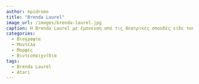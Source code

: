 ```yaml
---
author: epidrome
title: "Brenda Laurel"
image_url: /images/brenda-laurel.jpg
caption: Η Brenda Laurel με έμπνευση από τις θεατρικές σπουδές είδε τους υπολογιστές σαν μια ευκαιρία για νέες παραστατικές τέχνες που βασίζονται στους ρόλους και στην φαντασία.  
categories:
  - Βιογραφία 
  - Μοντέλα 
  - Μορφές
  - Βιντεοπαιχνίδια
tags:
  - Brenda Laurel 
  - Atari 
---
```



